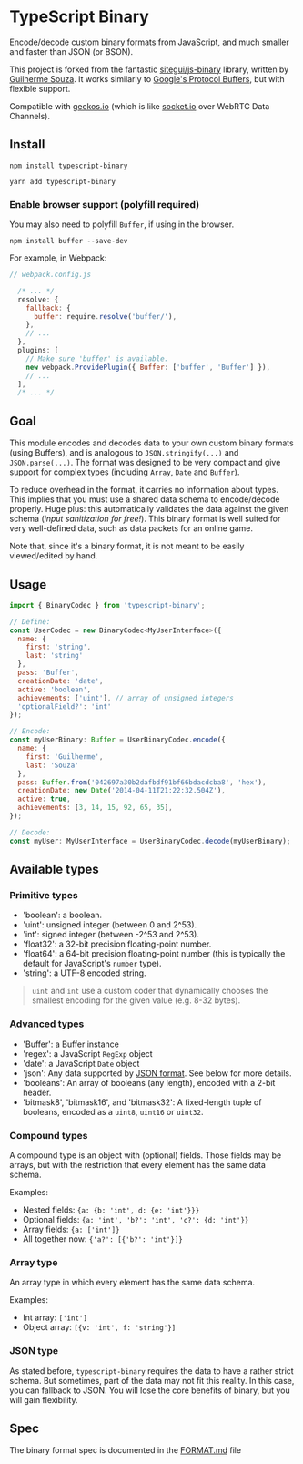 # TypeScript Binary

Encode/decode custom binary formats from JavaScript, and much smaller and faster than JSON (or BSON).

This project is forked from the fantastic [sitegui/js-binary](https://github.com/sitegui/js-binary) library, written by [Guilherme Souza](https://github.com/sitegui). It works similarly to [Google's Protocol Buffers](https://protobuf.dev/), but with flexible support.

Compatible with [geckos.io](https://github.com/geckosio/geckos.io) (which is like [socket.io](https://github.com/socketio/socket.io) over WebRTC Data Channels).

## Install
`npm install typescript-binary`

`yarn add typescript-binary`

<detail>
<summary><h3>Enable browser support (polyfill required)</h3></summary>

You may also need to polyfill `Buffer`, if using in the browser.

`npm install buffer --save-dev`

For example, in Webpack:

```js
// webpack.config.js

  /* ... */
  resolve: {
    fallback: {
      buffer: require.resolve('buffer/'),
    },
    // ...
  },
  plugins: [
    // Make sure 'buffer' is available.
    new webpack.ProvidePlugin({ Buffer: ['buffer', 'Buffer'] }),
    // ...
  ],
  /* ... */
```

</detail>

## Goal

This module encodes and decodes data to your own custom binary formats (using Buffers), and is analogous to `JSON.stringify(...)` and `JSON.parse(...)`. The format was designed to be very compact and give support for complex types (including `Array`, `Date` and `Buffer`).

To reduce overhead in the format, it carries no information about types. This implies that you must use a shared data schema to encode/decode properly. Huge plus: this automatically validates the data against the given schema (*input sanitization for free!*). This binary format is well suited for very well-defined data, such as data packets for an online game.

Note that, since it's a binary format, it is not meant to be easily viewed/edited by hand.

## Usage
```js
import { BinaryCodec } from 'typescript-binary';

// Define:
const UserCodec = new BinaryCodec<MyUserInterface>({
  name: {
    first: 'string',
    last: 'string'
  },
  pass: 'Buffer',
  creationDate: 'date',
  active: 'boolean',
  achievements: ['uint'], // array of unsigned integers
  'optionalField?': 'int'
});

// Encode:
const myUserBinary: Buffer = UserBinaryCodec.encode({
  name: {
    first: 'Guilherme',
    last: 'Souza'
  },
  pass: Buffer.from('042697a30b2dafbdf91bf66bdacdcba8', 'hex'),
  creationDate: new Date('2014-04-11T21:22:32.504Z'),
  active: true,
  achievements: [3, 14, 15, 92, 65, 35],
});

// Decode:
const myUser: MyUserInterface = UserBinaryCodec.decode(myUserBinary);
```

## Available types
### Primitive types
* 'boolean': a boolean.
* 'uint': unsigned integer (between 0 and 2^53). 
* 'int': signed integer (between -2^53 and 2^53).
* 'float32': a 32-bit precision floating-point number.
* 'float64': a 64-bit precision floating-point number (this is typically the default for JavaScript's `number` type).
* 'string': a UTF-8 encoded string.

> `uint` and `int` use a custom coder that dynamically chooses the smallest encoding for the given value (e.g. 8-32 bytes).

### Advanced types
* 'Buffer': a Buffer instance
* 'regex': a JavaScript `RegExp` object
* 'date': a JavaScript `Date` object
* 'json': Any data supported by [JSON format](http://json.org/). See below for more details.
* 'booleans': An array of booleans (any length), encoded with a 2-bit header.
* 'bitmask8', 'bitmask16', and 'bitmask32': A fixed-length tuple of booleans, encoded as a `uint8`, `uint16` or `uint32`.

### Compound types
A compound type is an object with (optional) fields. Those fields may be arrays, but with the restriction that every element has the same data schema.

Examples:

* Nested fields: `{a: {b: 'int', d: {e: 'int'}}}`
* Optional fields: `{a: 'int', 'b?': 'int', 'c?': {d: 'int'}}`
* Array fields: `{a: ['int']}`
* All together now: `{'a?': [{'b?': 'int'}]}`

### Array type
An array type in which every element has the same data schema.

Examples:

* Int array: `['int']`
* Object array: `[{v: 'int', f: 'string'}]`

### JSON type
As stated before, `typescript-binary` requires the data to have a rather strict schema. But sometimes, part of the data may not fit this reality. In this case, you can fallback to JSON. You will lose the core benefits of binary, but you will gain flexibility.

## Spec
The binary format spec is documented in the [FORMAT.md](./FORMAT.md) file

